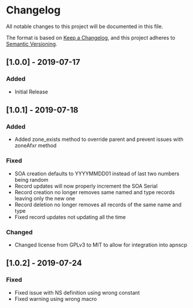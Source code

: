 # Changelog
All notable changes to this project will be documented in this file.

The format is based on [Keep a Changelog](https://keepachangelog.com/en/1.0.0/),
and this project adheres to [Semantic Versioning](https://semver.org/spec/v2.0.0.html).

## [1.0.0] - 2019-07-17
### Added
- Initial Release

## [1.0.1] - 2019-07-18
### Added
- Added zone_exists method to override parent and prevent issues with zoneAfxr method
### Fixed
- SOA creation defaults to YYYYMMDD01 instead of last two numbers being random
- Record updates will now properly increment the SOA Serial
- Record creation no longer removes same named and type records leaving only the new one
- Record deletion no longer removes all records of the same name and type
- Fixed record updates not updating all the time
### Changed
- Changed license from GPLv3 to MIT to allow for integration into apnscp

## [1.0.2] - 2019-07-24
### Fixed
- Fixed issue with NS definition using wrong constant
- Fixed warning using wrong macro